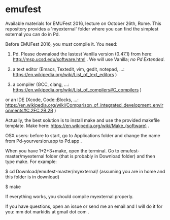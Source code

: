 # emufest
Available materials for EMUFest 2016, lecture on October 26th, Rome.
This repository provides a 'myexternal' folder where you can find the simplest external you can do in Pd.

Before EMUFest 2016, you *must* compile it. You need:

1) Pd. Please downaload the lastest Vanilla version (0.47.1) from here: http://msp.ucsd.edu/software.html . We will use Vanilla; *no Pd Extended*.

2) a text editor (Emacs, Textedit, vim, gedit, notepad, ...: https://en.wikipedia.org/wiki/List_of_text_editors )

3) a compiler (GCC, clang, ...: https://en.wikipedia.org/wiki/List_of_compilers#C_compilers )

or an IDE (Xcode, Code::Blocks, ...: https://en.wikipedia.org/wiki/Comparison_of_integrated_development_environments#C.2FC.2B.2B )

Actually, the best solution is to install make and use the provided makefile template. Make here: https://en.wikipedia.org/wiki/Make_(software) .

OSX users: before to start, go to Applications folder and change the name from Pd-yourversion.app to Pd.app .

When you have 1+2+3+make, open the terminal. Go to emufest-master/myexternal folder (that is probably in Download folder) and then type make. For example:

$ cd Download/emufest-master/myexternal/ (assuming you are in home and this folder is in download)

$ make

If everything works, you should compile myexternal properly.

If you have questions, open an issue or send me an email and I will do it for you: mm dot markidis at gmail dot com .
